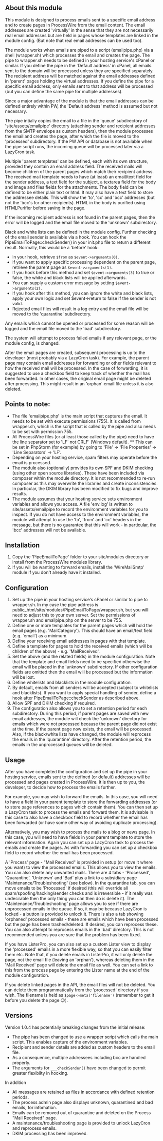 ## About this module
This module is designed to process emails sent to a specific email address and to create pages in ProcessWire from the email content. 
The email addresses are created 'virtually' in the sense that they are not necessarily real email addresses but are held in pages whose templates are linked in the module config.
(But note that real email addresses can be used too).

The module works when emails are piped to a script (emailpipe.php) via a shell (wrapper.sh) which processes the email and creates the page.
The pipe to wrapper.sh needs to be defined in your hosting service's cPanel or similar.
If you define the pipe in the 'Default address' in cPanel, all emails sent to the domain will be processed unless they are specified separately. 
The recipient address will be matched against the email addresses defined in 'parent' pages holding the virtual addresses.
If you define the pipe for a specific email address, only emails sent to that address will be processed (but you can define the same pipe for multiple addresses).

Since a major advantage of the module is that the email addresses can be defined entirely within PW, the 'Default address' method is assumed but not necessary.

The pipe intially copies the email to a file in the 'queue' subdirectory of 'site/assets/emailpipe' directory (attaching sender and recipient addresses from the SMTP envelope as custom headers), 
then the module processes the email and creates the page, after which the file is moved to the 'processed' subdirectory.
If the PW API or database is not available when the pipe script runs, the incoming queue will be processed later via a LazyCron task.

Multiple 'parent templates' can be defined, each with its own structure, provided they contain an email address field.
The received mails will become children of the parent pages which match their recipient address. The received mail template needs to have (at least) an email/text field for the sender address,
a text field for the subject, a textarea field for the body and image and files fields for the attachments. The body field can be defined to be either plain text or html. 
It may also have a text field to store the addressee details. This will show the 'to', 'cc' and 'bcc' addresses (but not the 'bcc's for other recipients). 
HTML in the body is purified using HTMLPurifier before saving in the page.

If the incoming recipient address is not found in the parent pages, then the error will be logged and the email file moved to the 'unknown' subdirectory.

Black and white lists can be defined in the module config. 
Further checking of the email sender is available via a hook. You can hook the PipeEmailToPage::checkSender() in your init.php file to return a different result. Normally, this would be a 'before' hook:
* In your hook, retrieve `$from` as ``$event->arguments(0)``.
* If you want to apply specific processing dependent on the parent page, retrieve the parent page as ``$event->arguments(1)``.
* If you hook before this method and set ```$event->arguments(3)``` to true or false, the white and black lists will be applied afterwards.
* You can supply a custom error message by setting ```$event->arguments(2)```.
* If you hook after this method, you can ignore the white and black lists, apply your own logic
and set $event->return to false if the sender is not valid.
* Rejected email files will result in a log entry and the email file will be moved to the 'quarantine' subdirectory.

Any emails which cannot be opened or processed for some reason will be logged and the email file moved to the 'bad' subdirectory.

The system will attempt to process failed emails if any relevant page, or the module config, is changed.

After the email pages are created, subsequent processing is up to the developer (most probably via a LazyCron task). For example, the parent page may contain email addresses for forwarding or other fields relevant to how the received mail will be processed.
In the case of forwarding, it is suggested to use a checkbox field to keep track of whether the mail has been forwarded.
In other cases, the original email page might be deleted after processing. This might result in an 'orphan' email file unless it is also deleted.



## Points to note:

* The file 'emailpipe.php' is the main script that captures the email. It needs to be set with execute permissions (755).
It is called from wrapper.sh, which is the script that is called by the pipe and also needs to be set with permission 755.
* All ProcessWire files (or at least those called by the pipe) need to have the line separator set to 'LF' not CRLF' (Windows default). 
** This can be set in PhpStorm (for example) by going to 'File' -> 'File Properties' -> 'Line Separators' -> 'LF'.
* Depending on your hosting service, spam filters may operate before the email is processed.
* The module also (optionally) provides its own SPF and DKIM checking (using other open source libraries). 
These have been included via composer within the module directory. It is not recommended to re-run composer as this may overwrite the libraries and create inconsistencies.
In particular, the DKIM library has been modified to fix bugs and improve results.
* The module assumes that your hosting service sets environment variables and allows you access. 
A file 'env.log' is written to site/assets/emailpipe to record the environment variables for you to inspect.
If you do not have access to the environment variables, the module will attempt to use the 'to', 'from' and 'cc' headers in the message, 
but there is no guarantee that this will work - in particular, the 'bcc' addresses will not be available.

## Installation
1. Copy the 'PipeEmailToPage' folder to your site/modules directory or install from the ProcessWire modules library.
2. If you will be wanting to forward emails, install the 'WireMailSmtp' module if you don't already have it installed.

## Configuration
1. Set up the pipe in your hosting service's cPanel or similar to pipe to wrapper.sh. 
In my case the pipe address is public_html/site/modules/PipeEmailToPage/wrapper.sh, but you will need to adjust this to your own server.
Set the permissions of wrapper.sh and emailpipe.php on the server to be 755.
2. Define one or more templates for the parent pages which will hold the email pages (e.g. 'MailCategory'). This should have an
email/text field (e.g. 'email') as a minimum.
3. Define your receiving email addresses in pages with that template.
4. Define a template for pages to hold the received emails (which will be children of the above) - e.g. 'MailReceived'.
5. Set the above (and the related fields) in the module configuration. 
Note that the template and email fields need to be specified otherwise the email will be placed in the 'unknown' subdirectory.
If other configuration fields are omitted then the email will be processed but the information will be lost.
6. Define whitelists and blacklists in the module configuration.
7. By default, emails from all senders will be accepted (subject to whitelists and blacklists). If you want to
apply special handling of sender, define a hook after PipeEmailToPage::checkSender as described above.
8. Allow SPF and DKIM checking if required.
9. The configuration also allows you to set a retention period for each subdirectory. 
During this period, if parent pages are saved with new email addresses, the module will check the 'unknown' directory for emails which were not processed because the parent page did not exist at the time. If the parent page now exists, the email will be processed.
Also, if the black/white lists have changed, the module will reprocess the emails in the 'quarantine' directory.
After the retention period, the emails in the unprocessed queues will be deleted.

## Usage
After you have completed the configuration and set up the pipe in your hosting service, emails sent to the defined (or default) addresses will be processed and pages created in ProcessWire.
It is then up to you, the developer, to decide how to process the emails further. 

For example, you may wish to forward the emails. In this case, you will need to have a field in your parent template to store the forwarding addresses (or to store page references to pages which contain them).
You can then set up a LazyCron task to process the emails and forward them.
It is advisable in this case to also have a checkbox field to record whether the email has been forwarded (or have some other way of avoiding duplicate processing).

Alternatively, you may wish to process the mails to a blog or news page. In this case, you will need to have fields in your parent template to store the relevant information. 
Again you can set up a LazyCron task to process the emails and create the pages. As with forwarding you can set up a checkbox field to record whether the email has been processed.

A 'Process' page - "Mail Received" is provided in setup (or move it where you want) to view the processed emails. 
This allows you to view the emails. You can also delete any unwanted mails. There are 4 tabs - 'Processed', 'Quarantine', 'Unknown' and 'Bad' plus a link to a subsidiary page 'Maintenance/Troubleshooting' (see below). 
In the quarantine tab, you can move emails to be 'Processed' if desired (this will override all spam/spoofing/hacking/sender checks and is irreversible - if it really was undesirable then the only thing you can then do is delete it). 
The 'Maintenance/Troubleshooting' page allows you to see if there are unprocessed emails in the queue. If so, it may be because LazyCron is locked - a button is provided to unlock it.
There is also a tab showing 'orphaned' processed emails - these are emails which have been processed but the page has been trashed/deleted. If desired, you can reprocess these.
You can also attempt to reprocess emails in the 'bad' directory. This is not recommended unless you are sure that the problem has been fixed.

If you have ListerPro, you can also set up a custom Lister view to display the 'processed' emails in a more flexible way, so that you can easily filter them etc.
Note that, if you delete emails in ListerPro, it will only delete the page, not the email file (leaving an 'orphan'), whereas deleting them in the 'Mail Received' page will delete the email file as well.
You can set a link to this from the process page by entering the Lister name at the end of the module configuration.

If you delete linked pages in the API, the email files will not be deleted. You can delete them programmatically from the 'processed' directory if you wish. 
The filename is held as ``$page->meta('filename')`` (remember to get it before you delete the page 😉).

## Versions
Version 1.0.4 has potentially breaking changes from the initial release:
* The pipe has been changed to use a wrapper script which calls the main script. This enables capture of the environment variables.
* Recipient and sender details are added as custom headers to the email file.
* As a consequence, multiple addressees including bcc are handled properly.
* The arguments for ``___checkSender()`` have been changed to permit greater flexibilty in hooking.

In addition
* All messages are retained as files in accordance with defined retention periods.
* The process admin page also displays unknown, quarantined and bad emails, for infomation.
* Emails can be removed out of quarantine and deleted on the Process "Mail Received" page.
* A maintenance/troubleshooting page is provided to unlock LazyCron and reprocess emails.
* DKIM processing has been improved.
